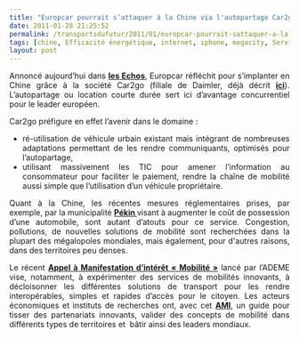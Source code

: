 ```yaml
---
title: "Europcar pourrait s’attaquer à la Chine via l'autopartage Car2go"
date: 2011-01-28 21:25:52
permalink: /transportsdufutur/2011/01/europcar-pourrait-sattaquer-a-la-chine-via-lautopartage-car2go.html
tags: [chine, Efficacité énergétique, internet, iphone, megacity, Service de mobilité]
layout: post
---
```


<p style="text-align: justify">Annoncé aujourd’hui dans <strong><a href="http://www.lesechos.fr/entreprises-secteurs/auto-transport/actu/0201105527605-europcar-va-tester-la-location-de-courte-duree-en-ville-avec-smart.htm" target="_blank">les Echos</a></strong>, Europcar réfléchit pour s’implanter en Chine grâce à la société Car2go (filiale de Daimler, déjà décrit <strong><a href="https://gabrielplassat.github.io/transportsdufutur/2010/10/daimler-europcar-et-une-smart-adaptee-pour-lautopartage.html" target="_self">ici</a></strong>). L’autopartage ou location courte durée sert ici d’avantage concurrentiel pour le leader européen.</p> <p style="text-align: justify">Car2go préfigure en effet l’avenir dans le domaine :</p> <ul style="text-align: justify"> <li>ré-utilisation de véhicule urbain existant mais intégrant de nombreuses adaptations permettant de les rendre communiquants, optimisés pour l’autopartage,</li> <li>utilisant massivement les TIC pour amener l’information au consommateur pour faciliter le paiement, rendre la chaîne de mobilité aussi simple que l’utilisation d’un véhicule propriétaire.</li> </ul> <p style="text-align: justify">Quant à la Chine, les récentes mesures réglementaires prises, par exemple, par la municipalité <strong><a href="http://fr.radio86.com/actualites-en-chine/pekin-plus-de-50000-demandes-dimmatriculation-de-vehicules-dans-la-seule-journee" target="_blank">Pékin </a></strong>visant à augmenter le coût de possession d’une automobile, sont autant d’atouts pour ce service. Congestion, pollutions, de nouvelles solutions de mobilité sont recherchées dans la plupart des mégalopoles mondiales, mais également, pour d'autres raisons, dans des territoires peu denses.</p> <p style="text-align: justify">Le récent <strong><a href="https://gabrielplassat.github.io/transportsdufutur/appel-a-manifestation-dinteret-mobilite-1" target="_blank">Appel à Manifestation d’intérêt « Mobilité »</a></strong> lancé par l’ADEME vise, notamment, à expérimenter des services de mobilités innovants, à décloisonner les différentes solutions de transport pour les rendre interopérables, simples et rapides d’accès pour le citoyen. Les acteurs économiques et instituts de recherches ont, avec cet <strong><a href="https://gabrielplassat.github.io/transportsdufutur/appel-a-manifestation-dinteret-mobilite-1" target="_blank">AMI</a></strong>, un guide pour tisser des partenariats innovants, valider des concepts de mobilité dans différents types de territoires et  bâtir ainsi des leaders mondiaux.</p>
